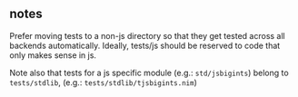 ## notes
Prefer moving tests to a non-js directory so that they get tested across all backends automatically.
Ideally, tests/js should be reserved to code that only makes sense in js.

Note also that tests for a js specific module (e.g.: `std/jsbigints`) belong to `tests/stdlib`, (e.g.: `tests/stdlib/tjsbigints.nim`)
